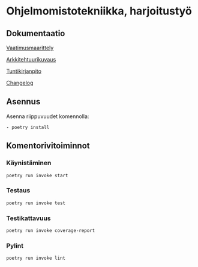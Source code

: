 # Ohjelmomistotekniikka, harjoitustyö

## Dokumentaatio

[Vaatimusmaarittely](documentaatio/vaatimusmaarittely.md)

[Arkkitehtuurikuvaus](documentaatio/arkkitehtuuri.md)

[Tuntikirjanpito](documentaatio/tuntikirjanpito.md)

[Changelog](documentaatio/changelog.md)

## Asennus

Asenna riippuvuudet komennolla:

    - poetry install


## Komentorivitoiminnot

### Käynistäminen

    poetry run invoke start

### Testaus

    poetry run invoke test

### Testikattavuus

    poetry run invoke coverage-report

### Pylint

    poetry run invoke lint